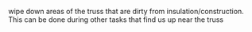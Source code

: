 
wipe down areas of the truss that are dirty from insulation/construction. This can be done during other tasks that find us up near the truss